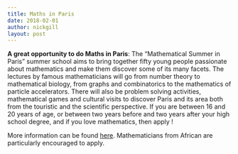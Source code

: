 ```yaml
---
title: Maths in Paris
date: 2018-02-01
author: nickgill
layout: post
---
```



**A great opportunity to do Maths in Paris**: The “Mathematical Summer in Paris” summer school aims to bring together fifty young people passionate about mathematics and make them discover some of its many facets. The lectures by famous mathematicians will go from number theory to mathematical biology, from graphs and combinatorics to the mathematics of particle accelerators. There will also be problem solving activities, mathematical games and cultural visits to discover Paris and its area both from the touristic and the scientific perspective. If you are between 16 and 20 years of age, or between two years before and two years after your high school degree, and if you love mathematics, then apply !


More information can be found <a href = "https://msp.math.ens.fr/">here</a>. Mathematicians from African are particularly encouraged to apply.

